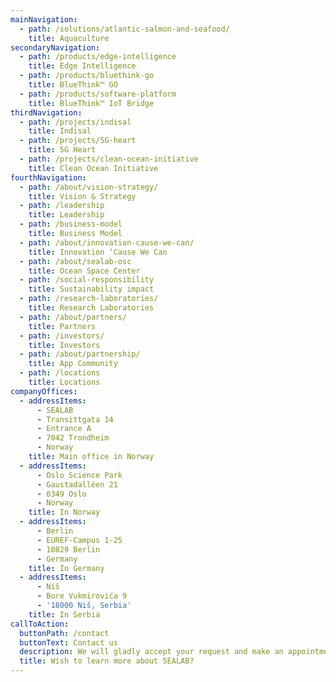 ```yaml
---
mainNavigation:
  - path: /solutions/atlantic-salmon-and-seafood/
    title: Aquaculture
secondaryNavigation:
  - path: /products/edge-intelligence
    title: Edge Intelligence
  - path: /products/bluethink-go
    title: BlueThink™ GO
  - path: /products/software-platform
    title: BlueThink™ IoT Bridge
thirdNavigation:
  - path: /projects/indisal
    title: Indisal
  - path: /projects/5G-heart
    title: 5G Heart
  - path: /projects/clean-ocean-initiative
    title: Clean Ocean Initiative
fourthNavigation:
  - path: /about/vision-strategy/
    title: Vision & Strategy
  - path: /leadership
    title: Leadership
  - path: /business-model
    title: Business Model
  - path: /about/innovation-cause-we-can/
    title: Innovation ‘Cause We Can
  - path: /about/sealab-osc
    title: Ocean Space Center
  - path: /social-responsibility
    title: Sustainability impact
  - path: /research-laboratories/
    title: Research Laboratories
  - path: /about/partners/
    title: Partners
  - path: /investors/
    title: Investors
  - path: /about/partnership/
    title: App Community
  - path: /locations
    title: Locations
companyOffices:
  - addressItems:
      - SEALAB
      - Transittgata 14
      - Entrance A
      - 7042 Trondheim
      - Norway
    title: Main office in Norway
  - addressItems:
      - Oslo Science Park
      - Gaustadalléen 21
      - 0349 Oslo
      - Norway
    title: In Norway
  - addressItems:
      - Berlin
      - EUREF-Campus 1-25
      - 10829 Berlin
      - Germany
    title: In Germany
  - addressItems:
      - Niš
      - Bore Vukmirovića 9
      - '18000 Niš, Serbia'
    title: In Serbia
callToAction:
  buttonPath: /contact
  buttonText: Contact us
  description: We will gladly accept your request and make an appointment with you.
  title: Wish to learn more about SEALAB?
---
```


